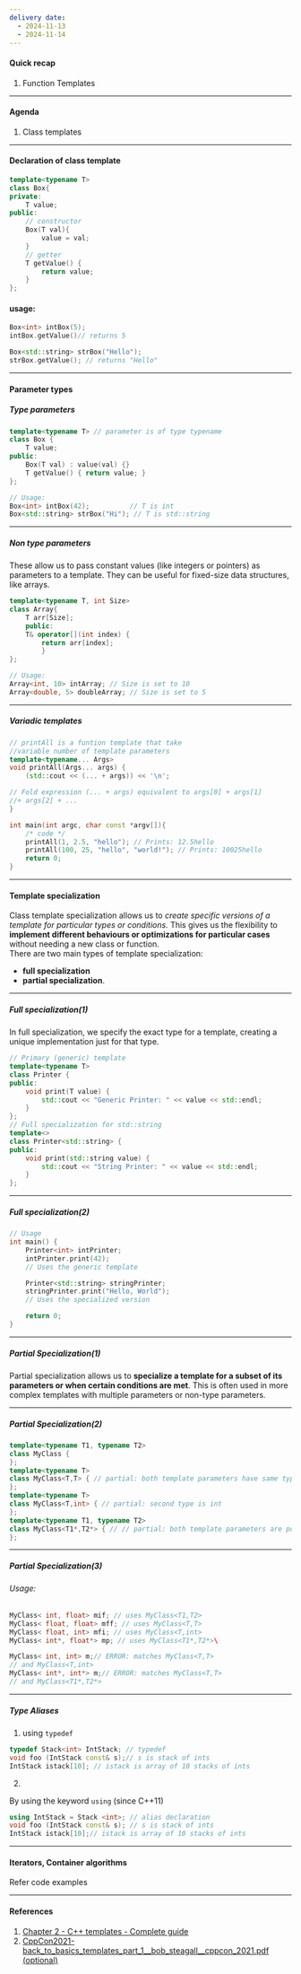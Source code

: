 ```yaml
---
delivery date:
  - 2024-11-13
  - 2024-11-14
---
```

#### Quick recap
1. Function Templates
---
#### Agenda
1. Class templates
---
#### Declaration of class template
```cpp
template<typename T>
class Box{
private:
	T value; 
public: 
	// constructor
	Box(T val){
		value = val;
	}
	// getter
	T getValue() {
		return value;
	} 
};
```

#### usage:
```cpp
Box<int> intBox(5);
intBox.getValue()// returns 5

Box<std::string> strBox("Hello");
strBox.getValue(); // returns "Hello"
```

---
#### Parameter types
##### Type parameters
```c++
template<typename T> // parameter is of type typename
class Box {
    T value;
public:
    Box(T val) : value(val) {}
    T getValue() { return value; }
};

// Usage:
Box<int> intBox(42);          // T is int
Box<std::string> strBox("Hi"); // T is std::string

```
---

#####  Non type parameters
These allow us to pass constant values (like integers or pointers) as parameters to a template. They can be useful for fixed-size data structures, like arrays.
```c++
template<typename T, int Size> 
class Array{
	T arr[Size]; 
	public: 
	T& operator[](int index) { 
		return arr[index]; 
		} 
}; 

// Usage: 
Array<int, 10> intArray; // Size is set to 10 
Array<double, 5> doubleArray; // Size is set to 5
```
---
#####  Variadic  templates
```c++
// printAll is a funtion template that take 
//variable number of template parameters
template<typename... Args>
void printAll(Args... args) {
	(std::cout << (... + args)) << '\n';

// Fold expression (... + args) equivalent to args[0] + args[1] 
//+ args[2] + ...
}

int main(int argc, char const *argv[]){
	/* code */
	printAll(1, 2.5, "hello"); // Prints: 12.5hello
	printAll(100, 25, "hello", "world!"); // Prints: 10025hello
	return 0;
}
```
---
#### Template specialization
Class template specialization allows us to *create specific versions of a template for particular types or conditions.* This gives us the flexibility to **implement different behaviours or optimizations for particular cases** without needing a new class or function.  
There are two main types of template specialization: 
- **full specialization** 
- **partial specialization**.

---
##### Full specialization(1)
In full specialization, we specify the exact type for a template, creating a unique implementation just for that type.
```c++
// Primary (generic) template
template<typename T>
class Printer {
public:
    void print(T value) {
        std::cout << "Generic Printer: " << value << std::endl;
    }
};
// Full specialization for std::string
template<>
class Printer<std::string> {
public:
    void print(std::string value) {
        std::cout << "String Printer: " << value << std::endl;
    }
};
```
---
##### Full specialization(2)
```c++
// Usage
int main() {
    Printer<int> intPrinter;
    intPrinter.print(42);
    // Uses the generic template

    Printer<std::string> stringPrinter;
    stringPrinter.print("Hello, World"); 
    // Uses the specialized version

    return 0;
}
```

---
##### Partial Specialization(1)
Partial specialization allows us to **specialize a template for a subset of its parameters or when certain conditions are met**. This is often used in more complex templates with multiple parameters or non-type parameters. 

---
##### Partial Specialization(2)
```c++
template<typename T1, typename T2>
class MyClass {
};
template<typename T>
class MyClass<T,T> { // partial: both template parameters have same type
};
template<typename T>
class MyClass<T,int> { // partial: second type is int
};
template<typename T1, typename T2>
class MyClass<T1*,T2*> { // // partial: both template parameters are pointer types
};
```

---
##### Partial Specialization(3)
###### Usage:
```C++
MyClass< int, float> mif; // uses MyClass<T1,T2>
MyClass< float, float> mff; // uses MyClass<T,T>
MyClass< float, int> mfi; // uses MyClass<T,int>
MyClass< int*, float*> mp; // uses MyClass<T1*,T2*>\
```

```c++
MyClass< int, int> m;// ERROR: matches MyClass<T,T> 
// and MyClass<T,int>
MyClass< int*, int*> m;// ERROR: matches MyClass<T,T>
// and MyClass<T1*,T2*>
```
---
##### Type Aliases
1. using `typedef`

```c++
typedef Stack<int> IntStack; // typedef
void foo (IntStack const& s);// s is stack of ints
IntStack istack[10]; // istack is array of 10 stacks of ints
```
2.
By using the keyword `using` (since C++11)

```c++
using IntStack = Stack <int>; // alias declaration
void foo (IntStack const& s); // s is stack of ints
IntStack istack[10];// istack is array of 10 stacks of ints
```
---
#### Iterators, Container algorithms
Refer code examples

---
#### References
1. [Chapter 2 - C++ templates - Complete guide](https://github.com/fusying-hwang/books/blob/main/C%2B%2B%20Templates%20The%20Complete%20Guide(2nd).pdf)
2. [CppCon2021-back_to_basics_templates_part_1__bob_steagall__cppcon_2021.pdf (optional)](https://github.com/CppCon/CppCon2021/blob/main/Presentations/back_to_basics_templates_part_1__bob_steagall__cppcon_2021.pdf)

